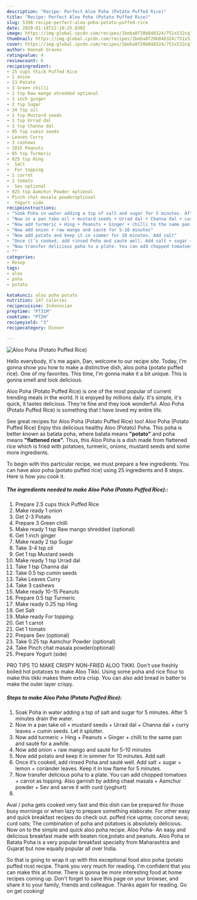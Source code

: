 ```yaml
---
description: "Recipe: Perfect Aloo Poha (Potato Puffed Rice)"
title: "Recipe: Perfect Aloo Poha (Potato Puffed Rice)"
slug: 5398-recipe-perfect-aloo-poha-potato-puffed-rice
date: 2020-01-18T22:10:25.830Z
image: https://img-global.cpcdn.com/recipes/1beba8f20b848324/751x532cq70/aloo-poha-potato-puffed-rice-recipe-main-photo.jpg
thumbnail: https://img-global.cpcdn.com/recipes/1beba8f20b848324/751x532cq70/aloo-poha-potato-puffed-rice-recipe-main-photo.jpg
cover: https://img-global.cpcdn.com/recipes/1beba8f20b848324/751x532cq70/aloo-poha-potato-puffed-rice-recipe-main-photo.jpg
author: Hannah Graves
ratingvalue: 4
reviewcount: 6
recipeingredient:
- 25 cups thick Puffed Rice
- 1 onion
- 23 Potato
- 3 Green chilli
- 1 tsp Raw mango shredded optional
- 1 inch ginger
- 2 tsp Sugar
- 34 tsp oil
- 1 tsp Mustard seeds
- 1 tsp Urrad dal
- 1 tsp Channa dal
- 05 tsp cumin seeds
- Leaves Curry
- 3 cashews
- 1015 Peanuts
- 05 tsp Turmeric
- 025 tsp Hing
-  Salt
-  For topping
- 1 carrot
- 1 tomato
-  Sev optional
- 025 tsp Aamchur Powder optional
- Pinch chat masala powderoptional
-  Yogurt side
recipeinstructions:
- "Soak Poha in water adding a tsp of salt and sugar for 5 minutes. After 5 minutes drain the water."
- "Now in a pan take oil + mustard seeds + Urrad dal + Channa dal + curry leaves + cumin seeds. Let it splutter."
- "Now add turmeric + Hing + Peanuts + Ginger + chilli to the same pan and sauté for a awhile."
- "Now add onion + raw mango and sauté for 5-10 minutes"
- "Now add potato and keep it in simmer for 10 minutes. Add salt"
- "Once it’s cooked, add rinsed Poha and sauté well. Add salt + sugar + lemon + coriander leaves. Keep it in low flame for 5 minutes."
- "Now transfer delicious poha to a plate. You can add chopped tomatoes + carrot as topping. Also garnish by adding chaat masala + Aamchur powder + Sev and serve it with curd (yoghurt)"
- ""
categories:
- Resep
tags:
- aloo
- poha
- potato

katakunci: aloo poha potato
nutrition: 147 calories
recipecuisine: Indonesian
preptime: "PT31M"
cooktime: "PT2H"
recipeyield: "3"
recipecategory: Dinner

---
```



![Aloo Poha (Potato Puffed Rice)](https://img-global.cpcdn.com/recipes/1beba8f20b848324/751x532cq70/aloo-poha-potato-puffed-rice-recipe-main-photo.jpg)

Hello everybody, it's me again, Dan, welcome to our recipe site. Today, I'm gonna show you how to make a distinctive dish, aloo poha (potato puffed rice). One of my favorites. This time, I'm gonna make it a bit unique. This is gonna smell and look delicious.

Aloo Poha (Potato Puffed Rice) is one of the most popular of current trending meals in the world. It is enjoyed by millions daily. It's simple, it's quick, it tastes delicious. They're fine and they look wonderful. Aloo Poha (Potato Puffed Rice) is something that I have loved my entire life.

See great recipes for Aloo Poha (Potato Puffed Rice) too! Aloo Poha (Potato Puffed Rice) Enjoy this delicious healthy Aloo (Potato) Poha. This poha is better known as batata poha, where batata means **&#34;potato&#34;** and poha means **&#34;flattened rice&#34;.** Thus, this Aloo Poha is a dish made from flattened rice which is fried with potatoes, turmeric, onions, mustard seeds and some more ingredients.


To begin with this particular recipe, we must prepare a few ingredients. You can have aloo poha (potato puffed rice) using 25 ingredients and 8 steps. Here is how you cook it.

##### The ingredients needed to make Aloo Poha (Potato Puffed Rice)::

1. Prepare 2.5 cups thick Puffed Rice
1. Make ready 1 onion
1. Get 2-3 Potato
1. Prepare 3 Green chilli
1. Make ready 1 tsp Raw mango shredded (optional)
1. Get 1 inch ginger
1. Make ready 2 tsp Sugar
1. Take 3-4 tsp oil
1. Get 1 tsp Mustard seeds
1. Make ready 1 tsp Urrad dal
1. Take 1 tsp Channa dal
1. Take 0.5 tsp cumin seeds
1. Take Leaves Curry
1. Take 3 cashews
1. Make ready 10-15 Peanuts
1. Prepare 0.5 tsp Turmeric
1. Make ready 0.25 tsp Hing
1. Get  Salt
1. Make ready  For topping:
1. Get 1 carrot
1. Get 1 tomato
1. Prepare  Sev (optional)
1. Take 0.25 tsp Aamchur Powder (optional)
1. Take Pinch chat masala powder(optional)
1. Prepare  Yogurt (side)


PRO TIPS TO MAKE CRISPY NON-FRIED ALOO TIKKI. Don&#39;t use freshly boiled hot potatoes to make Aloo Tikki. Using some poha and rice flour to make this tikki makes them extra crisp. You can also add bread in batter to make the outer layer crispy. 

##### Steps to make Aloo Poha (Potato Puffed Rice):

1. Soak Poha in water adding a tsp of salt and sugar for 5 minutes. After 5 minutes drain the water.
1. Now in a pan take oil + mustard seeds + Urrad dal + Channa dal + curry leaves + cumin seeds. Let it splutter.
1. Now add turmeric + Hing + Peanuts + Ginger + chilli to the same pan and sauté for a awhile.
1. Now add onion + raw mango and sauté for 5-10 minutes
1. Now add potato and keep it in simmer for 10 minutes. Add salt
1. Once it’s cooked, add rinsed Poha and sauté well. Add salt + sugar + lemon + coriander leaves. Keep it in low flame for 5 minutes.
1. Now transfer delicious poha to a plate. You can add chopped tomatoes + carrot as topping. Also garnish by adding chaat masala + Aamchur powder + Sev and serve it with curd (yoghurt)
1. 


Aval / poha gets cooked very fast and this dish can be prepared for those busy mornings or when lazy to prepare something elaborate. For other easy and quick breakfast recipes do check out. puffed rice upma; coconut sevai; curd oats; The combination of poha and potatoes is absolutely delicious. Now on to the simple and quick aloo poha recipe. Aloo Poha- An easy and delicious breakfast made with beaten rice,potato and peanuts. Aloo Poha or Batata Poha is a very popular breakfast specialty from Maharashtra and Gujarat but now equally popular all over India. 

So that is going to wrap it up with this exceptional food aloo poha (potato puffed rice) recipe. Thank you very much for reading. I'm confident that you can make this at home. There is gonna be more interesting food at home recipes coming up. Don't forget to save this page on your browser, and share it to your family, friends and colleague. Thanks again for reading. Go on get cooking!
